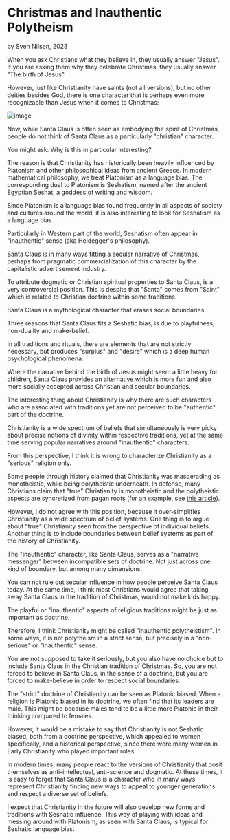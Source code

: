 # Christmas and Inauthentic Polytheism
by Sven Nilsen, 2023

When you ask Christians what they believe in, they usually answer "Jesus".
If you are asking them why they celebrate Christmas, they usually answer "The birth of Jesus".

However, just like Christianity have saints (not all versions), but no other deities besides God,
there is one character that is perhaps even more recognizable than Jesus when it comes to Christmas:

![image](https://github.com/advancedresearch/advancedresearch.github.io/assets/1743862/484e0797-fb90-43e7-abd7-84081b1a8011)

Now, while Santa Claus is often seen as embodying the spirit of Christmas,
people do not think of Santa Claus as a particularly "christian" character.

You might ask: Why is this in particular interesting?

The reason is that Christianity has historically been heavily influenced by Platonism and other philosophical ideas from ancient Greece.
In modern mathematical philosophy, we treat Platonism as a language bias.
The corresponding dual to Platonism is Seshatism, named after the ancient Egyptian Seshat, a goddess of writing and wisdom.

Since Platonism is a language bias found frequently in all aspects of society and cultures around the world,
it is also interesting to look for Seshatism as a language bias.

Particularly in Western part of the world, Seshatism often appear in "inauthentic" sense (aka Heidegger's philosophy).

Santa Claus is in many ways fitting a secular narrative of Christmas,
perhaps from pragmatic commercialization of this character by the capitalistic advertisement industry.

To attribute dogmatic or Christian spiritual properties to Santa Claus, is a very controversial position.
This is despite that "Santa" comes from "Saint" which is related to Christian doctrine within some traditions.

Santa Claus is a mythological character that erases social boundaries.

Three reasons that Santa Claus fits a Seshatic bias,
is due to playfulness, non-duality and make-belief.

In all traditions and rituals, there are elements that are not strictly necessary,
but produces "surplus" and "desire" which is a deep human psychological phenomena.

Where the narrative behind the birth of Jesus might seem a little heavy for children,
Santa Claus provides an alternative which is more fun and also more socially accepted across Christian and secular boundaries.

The interesting thing about Christianity is why there are such characters who
are associated with traditions yet are not perceived to be "authentic" part of the doctrine.

Christianity is a wide spectrum of beliefs that simultaneously is very picky about precise notions of divinity within respective traditions,
yet at the same time serving popular narratives around "inauthentic" characters.

From this perspective, I think it is wrong to characterize Christianity as a "serious" religion only.

Some people through history claimed that Christianity was masqerading as monotheistic, while being polytheistic underneath.
In defense, many Christians claim that "true" Christianity is monotheistic and the polytheistic aspects are syncretized
from pagan roots (for an example, see [this article](https://achristianphilosophy.com/is-christianity-polytheistic/)).

However, I do not agree with this position, because it over-simplifies Christianity as a wide spectrum of belief systems.
One thing is to argue about "true" Christianity seen from the perspective of individual beliefs.
Another thing is to include boundaries between belief systems as part of the history of Christianity.

The "inauthentic" character, like Santa Claus, serves as a "narrative messenger" between incompatible sets of doctrine.
Not just across one kind of boundary, but among many dimensions.

You can not rule out secular influence in how people perceive Santa Claus today.
At the same time, I think most Christians would agree that taking away Santa Claus in the tradition of Christmas,
would not make kids happy.

The playful or "inauthentic" aspects of religious traditions might be just as important as doctrine.

Therefore, I think Christianity might be called "inauthentic polytheistism".
In some ways, it is not polytheism in a strict sense, but precisely in a "non-serious" or "inauthentic" sense.

You are not supposed to take it seriously, but you also have no choice but to include Santa Claus in the Christian tradition of Christmas.
So, you are not forced to believe in Santa Claus,
in the sense of a doctrine, but you are forced to make-believe in order to respect social boundaries.

The "strict" doctrine of Christianity can be seen as Platonic biased.
When a religion is Platonic biased in its doctrine, we often find that its leaders are male.
This might be because males tend to be a little more Platonic in their thinking compared to females.

However, it would be a mistake to say that Christianity is not Seshatic biased,
both from a doctrine perspective, which appealed to women specifically,
and a historical perspective, since there were many women in Early Christianity who played important roles.

In modern times, many people react to the versions of Christianity that posit themselves as anti-intellectual,
anti-science and dogmatic.
At these times, it is easy to forget that Santa Claus is a character who in many ways
represent Christianity finding new ways to appeal to younger generations and respect a diverse set of beliefs.

I expect that Christianity in the future will also develop new forms and traditions with Seshatic influence.
This way of playing with ideas and messing around with Platonism, as seen with Santa Claus,
is typical for Seshatic language bias.
